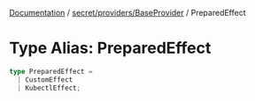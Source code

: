 [Documentation](../../../../index.md) / [secret/providers/BaseProvider](../index.md) / PreparedEffect

# Type Alias: PreparedEffect

```ts
type PreparedEffect = 
  | CustomEffect
  | KubectlEffect;
```
